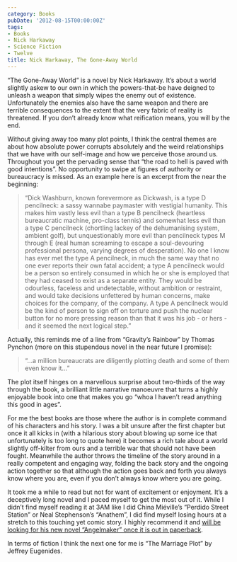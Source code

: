 ```yaml
---
category: Books
pubDate: '2012-08-15T00:00:00Z'
tags:
- Books
- Nick Harkaway
- Science Fiction
- Twelve
title: Nick Harkaway, The Gone-Away World
---
```

“The Gone-Away World” is a novel by Nick Harkaway. It’s about a world slightly askew to our own in which the powers-that-be have deigned to unleash a weapon that simply wipes the enemy out of existence. Unfortunately the enemies also have the same weapon and there are terrible consequences to the extent that the very fabric of reality is threatened. If you don’t already know what reification means, you will by the end.

Without giving away too many plot points, I think the central themes are about how absolute power corrupts absolutely and the weird relationships that we have with our self-image and how we perceive those around us. Throughout you get the pervading sense that “the road to hell is paved with good intentions”. No opportunity to swipe at figures of authority or bureaucracy is missed. As an example here is an excerpt from the near the beginning:

> “Dick Washburn, known forevermore as Dickwash, is a type D pencilneck: a sassy wannabe paymaster with vestigial humanity. This makes him vastly less evil than a type B pencilneck (heartless bureaucratic machine, pro-class tennis) and somewhat less evil than a type C pencilneck (chortling lackey of the dehumanising system, ambient golf), but unquestionably more evil than pencilneck types M through E (real human screaming to escape a soul-devouring professional persona, varying degrees of desperation). No one I know has ever met the type A pencilneck, in much the same way that no one ever reports their own fatal accident; a type A pencilneck would be a person so entirely consumed in which he or she is employed that they had ceased to exist as a separate entity. They would be odourless, faceless and undetectable, without ambition or restraint, and would take decisions unfettered by human concerns, make choices for the company, of the company. A type A pencilneck would be the kind of person to sign off on torture and push the nuclear button for no more pressing reason than that it was his job - or hers - and it seemed the next logical step.”

Actually, this reminds me of a line from “Gravity’s Rainbow” by Thomas Pynchon (more on this stupendous novel in the near future I promise):

> “…a million bureaucrats are diligently plotting death and some of them even know it…”

The plot itself hinges on a marvellous surprise about two-thirds of the way through the book, a brilliant little narrative manoeuvre that turns a highly enjoyable book into one that makes you go “whoa I haven’t read anything this good in ages”.

For me the best books are those where the author is in complete command of his characters and his story. I was a bit unsure after the first chapter but once it all kicks in (with a hilarious story about blowing up some ice that unfortunately is too long to quote here) it becomes a rich tale about a world slightly off-kilter from ours and a terrible war that should not have been fought. Meanwhile the author throws the timeline of the story around in a really competent and engaging way, folding the back story and the ongoing action together so that although the action goes back and forth you always know where you are, even if you don’t always know where you are going.

It took me a while to read but not for want of excitement or enjoyment. It’s a deceptively long novel and I paced myself to get the most out of it. While I didn’t find myself reading it at 3AM like I did China Miéville’s “Perdido Street Station” or Neal Stephenson’s “Anathem”, I did find myself losing hours at a stretch to this touching yet comic story. I highly recommend it and [will be looking for his new novel “Angelmaker” once it is out in paperback](http://www.amazon.co.uk/Angelmaker-Vintage-Contemporaries-Nick-Harkaway/dp/0307743624/ref=tmm_pap_title_0).

In terms of fiction I think the next one for me is “The Marriage Plot” by Jeffrey Eugenides.